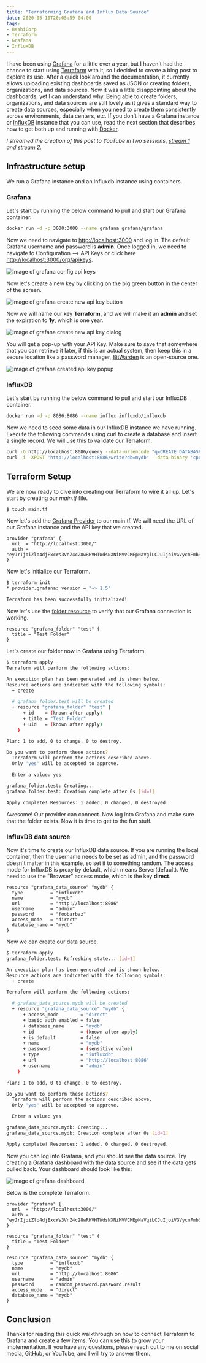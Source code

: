 ```yaml
---
title: "Terraforming Grafana and Influx Data Source"
date: 2020-05-10T20:05:59-04:00
tags:
- HashiCorp
- Terraform
- Grafana
- InfluxDB
---
```


I have been using [Grafana](https://grafana.com/) for a little over a year, but I haven't had the chance to start using [Terraform](https://grafana.com/) with it, so I decided to create a blog post to explore its use. After a quick look around the documentation, it currently allows uploading existing dashboards saved as JSON or creating folders, organizations, and data sources. Now it was a little disappointing about the dashboards, yet I can understand why. Being able to create folders, organizations, and data sources are still lovely as it gives a standard way to create data sources, especially when you need to create them consistently across environments, data centers, etc. If you don't have a Grafana instance or [InfluxDB](https://www.influxdata.com/) instance that you can use, read the next section that describes how to get both up and running with [Docker](https://www.docker.com/).

*I streamed the creation of this post to YouTube in two sessions, [stream 1](https://youtu.be/jaEZkNZgknI) and [stream 2](https://youtu.be/gtqZb_F_LA4).* 

## Infrastructure setup

We run a Grafana instance and an Influxdb instance using containers.

### Grafana

Let's start by running the below command to pull and start our Grafana container.

```bash
docker run -d -p 3000:3000 --name grafana grafana/grafana
```

Now we need to navigate to [http://localhost:3000](http://localhost:3000) and log in. The default Grafana username and password is **admin**. Once logged in, we need to navigate to Configuration --> API Keys or click here [http://localhost:3000/org/apikeys](http://localhost:3000/org/apikeys). 

![image of grafana config api keys](/images/tf-grafana/config-api-keys.png)

Now let's create a new key by clicking on the big green button in the center of the screen.

![image of grafana create new api key button](/images/tf-grafana/new-api-key-button.png)

Now we will name our key **Terraform**, and we will make it an **admin** and set the expiration to **1y**, which is one year.

![image of grafana create new api key dialog](/images/tf-grafana/create-key.png)

You will get a pop-up with your API Key. Make sure to save that somewhere that you can retrieve it later, if this is an actual system, then keep this in a secure location like a password manager, [BitWarden](https://bitwarden.com/) is an open-source one.

![image of grafana created api key popup](/images/tf-grafana/api-key.png)

### InfluxDB

Let's start by running the below command to pull and start our InfluxDB container.

```bash
docker run -d -p 8086:8086 --name influx influxdb/influxdb 
```
Now we need to seed some data in our InfluxDB instance we have running. Execute the following commands using curl to create a database and insert a single record. We will use this to validate our Terraform.

```bash
curl -G http://localhost:8086/query --data-urlencode "q=CREATE DATABASE mydb"
curl -i -XPOST 'http://localhost:8086/write?db=mydb' --data-binary 'cpu_load_short,host=server01,region=us-west value=0.64 1434055562000000000'
```

## Terraform Setup

We are now ready to dive into creating our Terraform to wire it all up. Let's start by creating our *main.tf* file.

```bash
$ touch main.tf
```

Now let's add the [Grafana Provider](https://www.terraform.io/docs/providers/grafana/index.html) to our main.tf. We will need the URL of our Grafana instance and the API key that we created.

```hcl
provider "grafana" {
  url  = "http://localhost:3000/"
  auth = "eyJrIjoiZlo4djExcWs3VnZ4c28wRHVHTWdsNXNiMVVCMEpNaVgiLCJuIjoiVGVycmFmb3JtIiwiaWQiOjF9"
}
```

Now let's initialize our Terraform.

```bash
$ terraform init
* provider.grafana: version = "~> 1.5"

Terraform has been successfully initialized!
```

Now let's use the [folder resource](https://www.terraform.io/docs/providers/grafana/r/folder.html) to verify that our Grafana connection is working.

```hcl
resource "grafana_folder" "test" {
  title = "Test Folder"
}
```

Let's create our folder now in Grafana using Terraform.

```bash
$ terraform apply
Terraform will perform the following actions:

An execution plan has been generated and is shown below.
Resource actions are indicated with the following symbols:
  + create

  # grafana_folder.test will be created
  + resource "grafana_folder" "test" {
      + id    = (known after apply)
      + title = "Test Folder"
      + uid   = (known after apply)
    }

Plan: 1 to add, 0 to change, 0 to destroy.

Do you want to perform these actions?
  Terraform will perform the actions described above.
  Only 'yes' will be accepted to approve.

  Enter a value: yes

grafana_folder.test: Creating...
grafana_folder.test: Creation complete after 0s [id=1]

Apply complete! Resources: 1 added, 0 changed, 0 destroyed.
```

Awesome! Our provider can connect. Now log into Grafana and make sure that the folder exists. Now it is time to get to the fun stuff. 

### InfluxDB data source

Now it's time to create our InfluxDB data source. If you are running the local container, then the username needs to be set as admin, and the password doesn't matter in this example, so set it to something random. The access mode for InfluxDB is proxy by default, which means Server(default). We need to use the "Browser" access mode, which is the key **direct**.

```hcl
resource "grafana_data_source" "mydb" {
  type          = "influxdb"
  name          = "mydb"
  url           = "http://localhost:8086"
  username      = "admin"
  password      = "foobarbaz"
  access_mode   = "direct"
  database_name = "mydb"
}
```

Now we can create our data source.

```bash
$ terraform apply
grafana_folder.test: Refreshing state... [id=1]

An execution plan has been generated and is shown below.
Resource actions are indicated with the following symbols:
  + create

Terraform will perform the following actions:

  # grafana_data_source.mydb will be created
  + resource "grafana_data_source" "mydb" {
      + access_mode        = "direct"
      + basic_auth_enabled = false
      + database_name      = "mydb"
      + id                 = (known after apply)
      + is_default         = false
      + name               = "mydb"
      + password           = (sensitive value)
      + type               = "influxdb"
      + url                = "http://localhost:8086"
      + username           = "admin"
    }

Plan: 1 to add, 0 to change, 0 to destroy.

Do you want to perform these actions?
  Terraform will perform the actions described above.
  Only 'yes' will be accepted to approve.

  Enter a value: yes

grafana_data_source.mydb: Creating...
grafana_data_source.mydb: Creation complete after 0s [id=1]

Apply complete! Resources: 1 added, 0 changed, 0 destroyed.
```

Now you can log into Grafana, and you should see the data source. Try creating a Grafana dashboard with the data source and see if the data gets pulled back. Your dashboard should look like this:

![image of grafana dashboard](/images/tf-grafana/test-dashboard.png)

Below is the complete Terraform.

```hcl
provider "grafana" {
  url  = "http://localhost:3000/"
  auth = "eyJrIjoiZlo4djExcWs3VnZ4c28wRHVHTWdsNXNiMVVCMEpNaVgiLCJuIjoiVGVycmFmb3JtIiwiaWQiOjF9"
}

resource "grafana_folder" "test" {
  title = "Test Folder"
}

resource "grafana_data_source" "mydb" {
  type          = "influxdb"
  name          = "mydb"
  url           = "http://localhost:8086"
  username      = "admin"
  password      = random_password.password.result
  access_mode   = "direct"
  database_name = "mydb"
}
```

## Conclusion

Thanks for reading this quick walkthrough on how to connect Terraform to Grafana and create a few items. You can use this to grow your implementation. If you have any questions, please reach out to me on social media, GitHub, or YouTube, and I will try to answer them.
